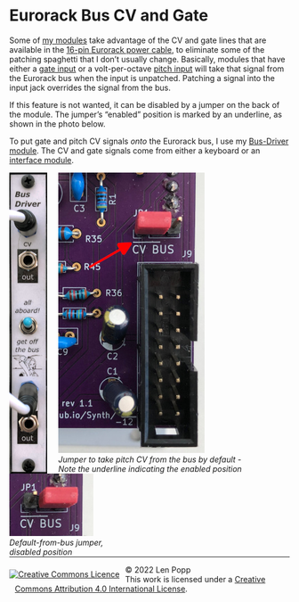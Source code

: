 # Eurorack Bus CV and Gate

Some of [my modules](index.html#modules) take advantage of the CV and gate lines that are available in the [16-pin Eurorack power cable](https://doepfer.de/a100_man/a100t_e.htm), to eliminate some of the patching spaghetti that I don’t usually change. Basically, modules that have either a [gate input](https://github.com/Len42/Synth/tree/main/modules/Envelope2) or a volt-per-octave [pitch input](https://github.com/Len42/Synth/tree/main/modules/VCO-2131) will take that signal from the Eurorack bus when the input is unpatched. Patching a signal into the input jack overrides the signal from the bus.

If this feature is not wanted, it can be disabled by a jumper on the back of the module. The jumper’s “enabled” position is marked by an underline, as shown in the photo below.

To put gate and pitch CV signals _onto_ the Eurorack bus, I use my [Bus-Driver module](../modules/Bus-Driver). The CV and gate signals come from either a keyboard or an [interface module](https://www.expert-sleepers.co.uk/es8.html).

<div style="float:left;padding-right:10px">
<img src="eurorack-bus-driver.jpg" style="float:left;padding-right:10px">
</div>

<div style="float:left;padding-right:10px">
<img src="eurorack-bus-on.jpg">
<br/>
<i>Jumper to take pitch CV from the bus by default -<br/>
Note the underline indicating the enabled position</i>
</div>

<div style="float:left;padding-right:10px">
<img src="eurorack-bus-off.jpg">
<br/>
<i>Default-from-bus jumper,<br/>
disabled position</i>
</div>

<div style="clear:both">
<hr /><div><div style="float:left; padding-right:10px"><a rel="license" href="http://creativecommons.org/licenses/by/4.0/"><img alt="Creative Commons Licence" style="border-width:0; padding-top:8px;" src="https://i.creativecommons.org/l/by/4.0/88x31.png" /></a></div><div style="padding-left:10px;">© 2022 Len Popp<br />This work is licensed under a <a rel="license" href="http://creativecommons.org/licenses/by/4.0/">Creative Commons Attribution 4.0 International License</a>.</div></div>
</div>